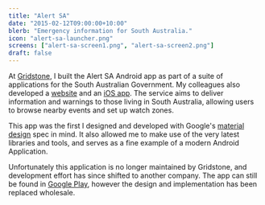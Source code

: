 ```yaml
---
title: "Alert SA"
date: "2015-02-12T09:00:00+10:00"
blerb: "Emergency information for South Australia."
icon: "alert-sa-launcher.png"
screens: ["alert-sa-screen1.png", "alert-sa-screen2.png"]
draft: false
---
```


At [Gridstone](https://gridstone.com.au), I built the Alert SA Android app as part
of a suite of applications for the South Australian Government. My colleagues also
developed a [website](https://www.alert.sa.gov.au) and an
[iOS app](https://itunes.apple.com/us/app/alert-sa/id998243397?ls=1&mt=8). The
service aims to deliver information and warnings to those living in South Australia,
allowing users to browse nearby events and set up watch zones.

This app was the first I designed and developed with Google's
[material design](https://design.google.com/) spec in mind. It also allowed me to
make use of the very latest libraries and tools, and serves as a fine example of a
modern Android Application.

Unfortunately this application is no longer maintained by Gridstone, and development
effort has since shifted to another company. The app can still be found in
[Google Play](https://play.google.com/store/apps/details?id=au.gov.alert.sa),
however the design and implementation has been replaced wholesale.

